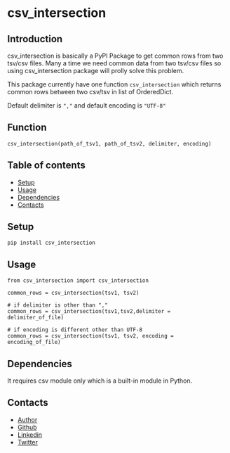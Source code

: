 # csv_intersection


## Introduction
csv_intersection is basically a PyPI Package to get common rows from two tsv/csv files. Many a time we need common data from two tsv/csv files so using csv_intersection package will prolly solve this problem.

This package currently have one function `csv_intersection` which returns common rows between two csv/tsv in list of OrderedDict.

Default delimiter is `","` and default encoding is `"UTF-8"`

## Function

```csv_intersection(path_of_tsv1, path_of_tsv2, delimiter, encoding)```

## Table of contents
* [Setup](#setup)
* [Usage](#usage)
* [Dependencies](#dependencies)
* [Contacts](#contacts)

## Setup

```pip install csv_intersection```

## Usage

```
from csv_intersection import csv_intersection

common_rows = csv_intersection(tsv1, tsv2)

# if delimiter is other than ","
common_rows = csv_intersection(tsv1,tsv2,delimiter = delimiter_of_file)

# if encoding is different other than UTF-8
common_rows = csv_intersection(tsv1, tsv2, encoding = encoding_of_file)

```

## Dependencies
It requires csv module only which is a built-in module in Python.

## Contacts
* [Author](https://swapnalshahil.github.io/)
* [Github](https://github.com/swapnalshahil)
* [Linkedin](https://www.linkedin.com/in/swapnalshahil/)
* [Twitter](https://twitter.com/eulersgamma)
